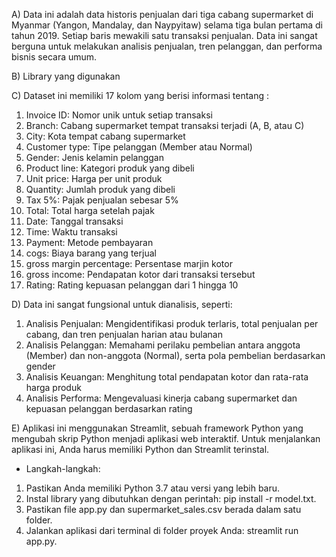 A) Data ini adalah data historis penjualan dari tiga cabang supermarket di Myanmar (Yangon, Mandalay, dan Naypyitaw) selama tiga bulan pertama di tahun 2019. Setiap baris mewakili satu transaksi penjualan. Data ini sangat berguna untuk melakukan analisis penjualan, tren pelanggan, dan performa bisnis secara umum.

B) Library yang digunakan

C) Dataset ini memiliki 17 kolom yang berisi informasi tentang :

1. Invoice ID: Nomor unik untuk setiap transaksi
2. Branch: Cabang supermarket tempat transaksi terjadi (A, B, atau C)
3. City: Kota tempat cabang supermarket
4. Customer type: Tipe pelanggan (Member atau Normal)
5. Gender: Jenis kelamin pelanggan
6. Product line: Kategori produk yang dibeli
7. Unit price: Harga per unit produk
8. Quantity: Jumlah produk yang dibeli
9. Tax 5%: Pajak penjualan sebesar 5%
10. Total: Total harga setelah pajak
11. Date: Tanggal transaksi
12. Time: Waktu transaksi
13. Payment: Metode pembayaran
14. cogs: Biaya barang yang terjual
15. gross margin percentage: Persentase marjin kotor
16. gross income: Pendapatan kotor dari transaksi tersebut
17. Rating: Rating kepuasan pelanggan dari 1 hingga 10

D) Data ini sangat fungsional untuk dianalisis, seperti:

1. Analisis Penjualan: Mengidentifikasi produk terlaris, total penjualan per cabang, dan tren penjualan harian atau bulanan
2. Analisis Pelanggan: Memahami perilaku pembelian antara anggota (Member) dan non-anggota (Normal), serta pola pembelian berdasarkan gender
3. Analisis Keuangan: Menghitung total pendapatan kotor dan rata-rata harga produk
4. Analisis Performa: Mengevaluasi kinerja cabang supermarket dan kepuasan pelanggan berdasarkan rating

E) Aplikasi ini menggunakan Streamlit, sebuah framework Python yang mengubah skrip Python menjadi aplikasi web interaktif. Untuk menjalankan aplikasi ini, Anda harus memiliki Python dan Streamlit terinstal.

- Langkah-langkah:
1. Pastikan Anda memiliki Python 3.7 atau versi yang lebih baru.
2. Instal library yang dibutuhkan dengan perintah: pip install -r model.txt.
3. Pastikan file app.py dan supermarket_sales.csv berada dalam satu folder.
4. Jalankan aplikasi dari terminal di folder proyek Anda: streamlit run app.py.

